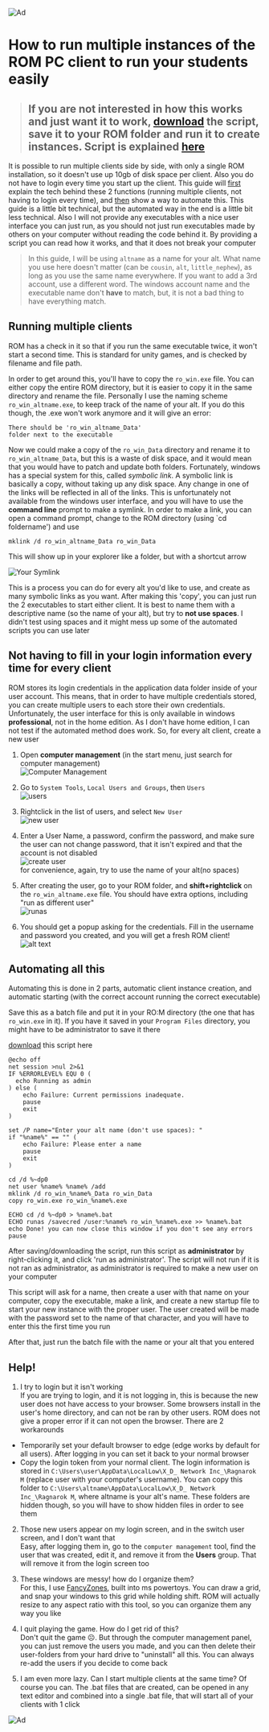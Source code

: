   ![Ad](lumi_borf.gif)

# How to run multiple instances of the ROM PC client to run your students easily

> ## If you are not interested in how this works and just want it to work, [download](CreateInstance.bat) the script, save it to your ROM folder and run it to create instances. Script is explained [here](#automating-all-this)

It is possible to run multiple clients side by side, with only a single ROM installation, so it doesn't use up 10gb of disk space per client. Also you do not have to login every time you start up the client. This guide will [first](#running-multiple-clients) explain the tech behind these 2 functions (running multiple clients, not having to login every time), and [then](#not-having-to-fill-in-your-login-information-every-time-for-every-client) show a way to automate this. This guide is a little bit technical, but the automated way in the end is a little bit less technical. Also I will not provide any executables with a nice user interface you can just run, as you should not just run executables made by others on your computer without reading the code behind it. By providing a script you can read how it works, and that it does not break your computer

> In this guide, I will be using `altname` as a name for your alt. What name you use here doesn't matter (can be `cousin`, `alt`, `little_nephew`), as long as you use the same name everywhere. If you want to add a 3rd account, use a different word. The windows account name and the executable name don't **have** to match, but, it is not a bad thing to have everything match.

## Running multiple clients

ROM has a check in it so that if you run the same executable twice, it won't start a second time. This is standard for unity games, and is checked by filename and file path.

In order to get around this, you'll have to copy the `ro_win.exe` file. You can either copy the entire ROM directory, but it is easier to copy it in the same directory and rename the file. Personally I use the naming scheme `ro_win_altname.exe`, to keep track of the name of your alt. If you do this though, the .exe won't work anymore and it will give an error:

```
There should be 'ro_win_altname_Data'
folder next to the executable
```

Now we could make a copy of the `ro_win_Data` directory and rename it to `ro_win_altname_Data`, but this is a waste of disk space, and it would mean that you would have to patch and update both folders. Fortunately, windows has a special system for this, called *symbolic link*. A symbolic link is basically a copy, without taking up any disk space. Any change in one of the links will be reflected in all of the links. This is unfortunately not available from the windows user interface, and you will have to use the **command line** prompt to make a symlink.
In order to make a link, you can open a command prompt, change to the ROM directory (using `cd foldername') and use
```
mklink /d ro_win_altname_Data ro_win_Data
```
This will show up in your explorer like a folder, but with a shortcut arrow

![Your Symlink](symlink.png)

This is a process you can do for every alt you'd like to use, and create as many symbolic links as you want. After making this 'copy', you can just run the 2 executables to start either client. It is best to name them with a descriptive name (so the name of your alt), but try to **not use spaces**. I didn't test using spaces and it might mess up some of the automated scripts you can use later

## Not having to fill in your login information every time for every client

ROM stores its login credentials in the application data folder inside of your user account. This means, that in order to have multiple credentials stored, you can create multiple users to each store their own credentials. Unfortunately, the user interface for this is only available in windows **professional**, not in the home edition. As I don't have home edition, I can not test if the automated method does work. So, for every alt client, create a new user

1) Open **computer management** (in the start menu, just search for computer management)  
  ![Computer Management](computermanagement.png)

2) Go to `System Tools`, `Local Users and Groups`, then `Users`  
  ![users](users.png)

3) Rightclick in the list of users, and select `New User`  
  ![new user](newuser.png)

4) Enter a User Name, a password, confirm the password, and make sure the user can not change password, that it isn't expired and that the account is not disabled  
  ![create user](createuser.png)  
  for convenience, again, try to use the name of your alt(no spaces)

5) After creating the user, go to your ROM folder, and **shift+rightclick** on the `ro_win_altname.exe` file. You should have extra options, including "run as different user"  
![runas](runas.png)

6) You should get a popup asking for the credentials. Fill in the username and password you created, and you will get a fresh ROM client!  
![alt text](runaspopup.png)

## Automating all this

Automating this is done in 2 parts, automatic client instance creation, and automatic starting (with the correct account running the correct executable)

Save this as a batch file and put it in your RO:M directory (the one that has `ro_win.exe` in it). If you have it saved in your `Program Files` directory, you might have to be administrator to save it there

[download](CreateInstance.bat) this script here
```batch
@echo off
net session >nul 2>&1
IF %ERRORLEVEL% EQU 0 (
  echo Running as admin
) else (
    echo Failure: Current permissions inadequate.
    pause
    exit
)

set /P name="Enter your alt name (don't use spaces): "
if "%name%" == "" (
    echo Failure: Please enter a name
    pause
    exit
)

cd /d %~dp0
net user %name% %name% /add
mklink /d ro_win_%name%_Data ro_win_Data
copy ro_win.exe ro_win_%name%.exe

ECHO cd /d %~dp0 > %name%.bat
ECHO runas /savecred /user:%name% ro_win_%name%.exe >> %name%.bat
echo Done! you can now close this window if you don't see any errors
pause
```

After saving/downloading the script, run this script as **administrator** by right-clicking it, and click 'run as administrator'. The script will not run if it is not ran as administrator, as administrator is required to make a new user on your computer

This script will ask for a name, then create a user with that name on your computer, copy the executable, make a link, and create a new startup file to start your new instance with the proper user. The user created will be made with the password set to the name of that character, and you will have to enter this the first time you run

After that, just run the batch file with the name or your alt that you entered

## Help!

1) I try to login but it isn't working  
  If you are trying to login, and it is not logging in, this is because the new user does not have access to your browser. Some browsers install in the user's home directory, and can not be ran by other users. ROM does not give a proper error if it can not open the browser. There are 2 workarounds
  - Temporarily set your default browser to edge (edge works by default for all users). After logging in you can set it back to your normal browser
  - Copy the login token from your normal client. The login information is stored in `C:\Users\user\AppData\LocalLow\X_D_ Network Inc_\Ragnarok M` (replace user with your computer's username). You can copy this folder to `C:\Users\altname\AppData\LocalLow\X_D_ Network Inc_\Ragnarok M`, where altname is your alt's name. These folders are hidden though, so you will have to show hidden files in order to see them

2) Those new users appear on my login screen, and in the switch user screen, and I don't want that  
  Easy, after logging them in, go to the `computer management` tool, find the user that was created, edit it, and remove it from the **Users** group. That will remove it from the login screen too

3) These windows are messy! how do I organize them?  
  For this, I use [FancyZones](https://learn.microsoft.com/en-us/windows/powertoys/), built into ms powertoys. You can draw a grid, and snap your windows to this grid while holding shift. ROM will actually resize to any aspect ratio with this tool, so you can organize them any way you like

4) I quit playing the game. How do I get rid of this?  
  Don't quit the game ☹️. But through the computer management panel, you can just remove the users you made, and you can then delete their user-folders from your hard drive to "uninstall" all this. You can always re-add the users if you decide to come back

5) I am even more lazy. Can I start multiple clients at the same time?
  Of course you can. The .bat files that are created, can be opened in any text editor and combined into a single .bat file, that will start all of your clients with 1 click

  ![Ad](lumi_borf.gif)
